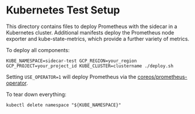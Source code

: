 # Kubernetes Test Setup

This directory contains files to deploy Prometheus with the sidecar in a Kubernetes
cluster. Additional manifests deploy the Prometheus node exporter and kube-state-metrics,
which provide a further variety of metrics.

To deploy all components:

`KUBE_NAMESPACE=sidecar-test GCP_REGION=your_region GCP_PROJECT=your_project_id KUBE_CLUSTER=clustername ./deploy.sh`

Setting `USE_OPERATOR=1` will deploy Prometheus via the [coreos/prometheus-operator](https://github.com/coreos/prometheus-operator).

To tear down everything:

`kubectl delete namespace "${KUBE_NAMESPACE}"`

